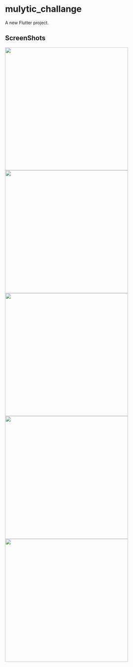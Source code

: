 # mulytic_challange

A new Flutter project.

## ScreenShots
<img src="assets/images/1.png" width="400">
<img src="assets/images/2.png" width="400">
<img src="assets/images/3.png" width="400">
<img src="assets/images/4.png" width="400">
<img src="assets/images/5.png" width="400">

 


